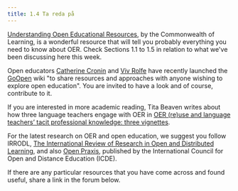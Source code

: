 ```yaml
---
title: 1.4 Ta reda på
---
```


[Understanding Open Educational Resources][1], by the Commonwealth of Learning, is a wonderful resource that will tell you probably everything you need to know about OER. Check Sections 1.1 to 1.5 in relation to what we've been discussing here this week.

Open educators [Catherine Cronin][2] and [Viv Rolfe][3] have recently launched the [GoOpen][4] wiki "to share resources and approaches with anyone wishing to explore open education". You are invited to have a look and of course, contribute to it.

If you are interested in more academic reading, Tita Beaven writes about how three language teachers engage with OER in [OER (re)use and language teachers’ tacit professional knowledge: three vignettes][5].

For the latest research on OER and open education, we suggest you follow IRRODL, [The International Review of Research in Open and Distributed Learning][6], and also [Open Praxis][7], published by the International Council for Open and Distance Education (ICDE).

If there are any particular resources that you have come across and found useful, share a link in the forum below.


  [1]: http://oasis.col.org/bitstream/handle/11599/1013/2015_Butcher_Moore_Understanding-OER.pdf
  [2]: https://twitter.com/catherinecronin
  [3]: https://twitter.com/VivienRolfe
  [4]: http://wikieducator.org/GoOPEN
  [5]: http://oro.open.ac.uk/41519/1/__userdata_documents4_ctb44_Desktop_Beaven269.pdf
  [6]: http://www.irrodl.org/index.php/irrodl
  [7]: http://openpraxis.org/index.php/OpenPraxis
